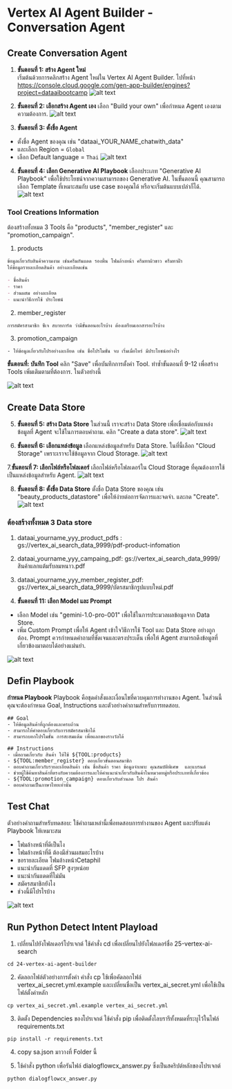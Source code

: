 # Vertex AI Agent Builder - Conversation Agent

## Create Conversation Agent

1. **ขั้นตอนที่ 1: สร้าง Agent ใหม่**  
   เริ่มต้นด้วยการคลิกสร้าง Agent ใหม่ใน Vertex AI Agent Builder.
   ไปที่หน้า https://console.cloud.google.com/gen-app-builder/engines?project=dataaibootcamp
   ![alt text](../assets/24-1-create-agent.png)

2. **ขั้นตอนที่ 2: เลือกสร้าง Agent เอง** เลือก "Build your own" เพื่อกำหนด Agent เองตามความต้องการ.
   ![alt text](../assets/24-2-build-yourown.png)

3. **ขั้นตอนที่ 3: ตั้งชื่อ Agent**

- ตั้งชื่อ Agent ของคุณ เช่น "dataai_YOUR_NAME_chatwith_data"
- และเลือก Region = `Global`
- เลือก Default language = `Thai`
  ![alt text](../assets/24-3-naming-your-agent.png)

4. **ขั้นตอนที่ 4: เลือก Generative AI Playbook** เลือกประเภท "Generative AI Playbook" เพื่อใช้ประโยชน์จากความสามารถของ Generative AI. ในขั้นตอนนี้ คุณสามารถเลือก Template ที่เหมาะสมกับ use case ของคุณได้ หรือจะเริ่มต้นแบบเปล่าก็ได้.
   ![alt text](../assets/24-4-Select-type-GenerativeAI-Playbook.png)

### Tool Creations Information

ต้องสร้างทั้งหมด 3 Tools คือ "products", "member_register" และ "promotion_campaign".

1. products

```markdown
ข้อมูลเกี่ยวกับสินค้าความงาม เช่นครีมกันแดด รองพื้น โฟมล้างหน้า ครีมทาผิวขาว ครีมทาฝ้า
ให้ข้อมูลรายละเอียดสินค้า อย่างละเอียดเช่น

- ชื่อสินค้า
- ราคา
- ส่วนผสม อย่างละเอียด
- แนะนำวิธีการใช้ ประโยชน์
```

2. member_register

```markdown
การสมัครสามาชิก ซีเจ สบายการ์ด ว่ามีขั้นตอนอะไรบ้าง ต้องเตรียมเอกสารอะไรบ้าง
```

3. promotion_campaign

```
- ให้ข้อมูลเกี่ยวกับโปรอย่างละเอียด เช่น ชื่อโปรโมชั่น จบ เริ่มเมื่อไหร่ มีประโยชน์อย่างไร
```

**ขั้นตอนที่: บันทึก Tool** คลิก "Save" เพื่อบันทึกการตั้งค่า Tool. ทำซ้ำขั้นตอนที่ 9-12 เพื่อสร้าง Tools เพิ่มเติมตามที่ต้องการ. ในตัวอย่างนี้

![alt text](../assets/24-12-save-tool.png)

## Create Data Store

5.  **ขั้นตอนที่ 5: สร้าง Data Store** ในส่วนนี้ เราจะสร้าง Data Store เพื่อเชื่อมต่อกับแหล่งข้อมูลที่ Agent จะใช้ในการตอบคำถาม. คลิก "Create a data store".
    ![alt text](../assets/24-5-create-data-store.png)

6.  **ขั้นตอนที่ 6: เลือกแหล่งข้อมูล** เลือกแหล่งข้อมูลสำหรับ Data Store. ในที่นี้เลือก "Cloud Storage" เพราะเราจะใช้ข้อมูลจาก Cloud Storage.
    ![alt text](../assets/24-6-select-data-store-source-from-gcs.png)

7.**ขั้นตอนที่ 7: เลือกไฟล์หรือโฟลเดอร์** เลือกไฟล์หรือโฟลเดอร์ใน Cloud Storage ที่คุณต้องการใช้เป็นแหล่งข้อมูลสำหรับ Agent.
![alt text](../assets/24-7-select-file-or-folder-for-data-store.png)

8. **ขั้นตอนที่ 8: ตั้งชื่อ Data Store** ตั้งชื่อ Data Store ของคุณ เช่น "beauty_products_datastore" เพื่อให้ง่ายต่อการจัดการและจดจำ. และกด "Create".
   ![alt text](../assets/24-8-naming-data-store.png)

### ต้องสร้างทั้งหมด 3 Data store

1. dataai_yourname_yyy_product_pdfs : gs://vertex_ai_search_data_9999/pdf-product-infomation
2. dataai_yourname_yyy_campaing_pdf: gs://vertex_ai_search_data_9999/สินค้าแลกแต้มรับลมหนาว.pdf
3. dataai_yourname_yyy_member_register_pdf: gs://vertex_ai_search_data_9999/บัตรสมาชิกรูปแบบใหม่.pdf

4. **ขั้นตอนที่ 11: เลือก Model และ Prompt**

- เลือก Model เช่น "gemini-1.0-pro-001" เพื่อใช้ในการประมวลผลข้อมูลจาก Data Store.
- เพิ่ม Custom Prompt เพื่อให้ Agent เข้าใจวิธีการใช้ Tool และ Data Store อย่างถูกต้อง. Prompt ควรกำหนดคำถามที่ชัดเจนและตรงประเด็น เพื่อให้ Agent สามารถดึงข้อมูลที่เกี่ยวข้องมาตอบได้อย่างแม่นยำ.

![alt text](../assets/24-11-select-gemini-model-add-custom-prompt-for-data-store-summarize.png)

## Defin Playbook

**กำหนด Playbook** Playbook คือชุดคำสั่งและเงื่อนไขที่ควบคุมการทำงานของ Agent. ในส่วนนี้ คุณจะต้องกำหนด Goal, Instructions และตัวอย่างคำถามสำหรับการทดสอบ.

```
## Goal
- ให้ข้อมูลสินค้าที่ถูกต้องและครบถ้วน
- สามารถให้คำตอบเกี่ยวกับการสมัครสมาชิกได้
- สามารถบอกโปรโมชั่น การสะสมแต้ม เพื่อแลกของรางวัลได้

## Instructions
- เมื่อถามเกี่ยวกับ สินค้า ให้ใช้ ${TOOL:products}
- ${TOOL:member_register} ตอบเกี่ยวขั้นตอนสมาชิก
- ตอบคำถามเกี่ยวกับรายละเอียดสินค้า เช่น ชื่อสินค้า ราคา ข้อมูลจำเพาะ คุณสมบัติพิเศษ  และแบรนด์
- ช่วยผู้ใช้ค้นหาสินค้าที่ตรงกับความต้องการและให้คำแนะนำเกี่ยวกับสินค้าในหมวดหมู่หรือประเภทที่เกี่ยวข้อง
- ${TOOL:promotion_campaign} ตอบเกี่ยวกับส่วนลด โปร สินค้า
- ตอบคำถามเป็นภาษาไทยเท่านั้น
```

## Test Chat

ตัวอย่างคำถามสำหรับทดสอบ: ใช้คำถามเหล่านี้เพื่อทดสอบการทำงานของ Agent และปรับแต่ง Playbook ให้เหมาะสม

- โฟมล้างหน้าที่ดีเป็นไง
- โฟมล้างหน้าที่ดี ต้องมีส่วนผสมอะไรบ้าง
- ขอรายละเอียด โฟมล้างหน้าCetaphil
- แนะนำกันแดดที่ SFP สูงๆหน่อย
- แนะนำกันแดดที่ไม่มัน
- สมัครสมาชิกยังไง
- ช่วงนี้มีโปรไรบ้าง

![alt text](../assets/24-13-test-your-agent.png)

## Run Python Detect Intent Playload

1. เปลี่ยนไปยังโฟลเดอร์โปรเจกต์
   ใช้คำสั่ง cd เพื่อเปลี่ยนไปยังโฟลเดอร์ชื่อ 25-vertex-ai-search

```
cd 24-vertex-ai-agent-builder
```

2. คัดลอกไฟล์ตัวอย่างการตั้งค่า
   คำสั่ง cp ใช้เพื่อคัดลอกไฟล์ vertex_ai_secret.yml.example และเปลี่ยนชื่อเป็น vertex_ai_secret.yml เพื่อใช้เป็นไฟล์ตั้งค่าหลัก

```
cp vertex_ai_secret.yml.example vertex_ai_secret.yml
```

3. ติดตั้ง Dependencies ของโปรเจกต์
   ใช้คำสั่ง pip เพื่อติดตั้งไลบรารีทั้งหมดที่ระบุไว้ในไฟล์ requirements.txt

```
pip install -r requirements.txt
```

4. copy sa.json มาวางที่ Folder นี้

5. ใช้คำสั่ง python เพื่อรันไฟล์ dialogflowcx_answer.py ซึ่งเป็นสคริปต์หลักของโปรเจกต์

```
python dialogflowcx_answer.py
```
